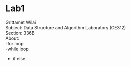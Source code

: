 # Lab1
Grittamet Wilai  
Subject: Data Structure and Algorithm Laboratory (CE312)  
Section: 336B  
About:  
  -for loop  
  -while loop  
  - if else  
